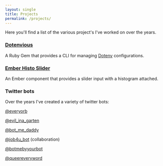 ```yaml
---
layout: single
title: Projects
permalink: /projects/
---
```


Here you'll find a list of the various project's I've worked on over the
years.

### [Dotenvious](https://www.github.com/farisj/dotenvious)

A Ruby Gem that provides a CLI for managing [Dotenv]() configurations.

### [Ember Histo Slider](https://www.github.com/alphasights/ember-histo-slider)

An Ember component that provides a slider input with a histogram
attached.

### Twitter bots

Over the years I've created a variety of twitter bots:

[@everyorb](https://www.twitter.com/everyorb)

[@evil_ina_garten](https://www.twitter.com/evil_ina_garten)

[@bot_me_daddy](https://www.twitter.com/bot_me_daddy)

[@job4u_bot](https://www.twitter.com/job4u_bot) (collaboration)

[@botmebyyourbot](https://www.twitter.com/botmebyyourbot)

[@queereveryword](https://www.twitter.com/queereveryword)
